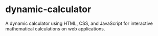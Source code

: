 # dynamic-calculator
A dynamic calculator using HTML, CSS, and JavaScript for interactive mathematical calculations on web applications.

